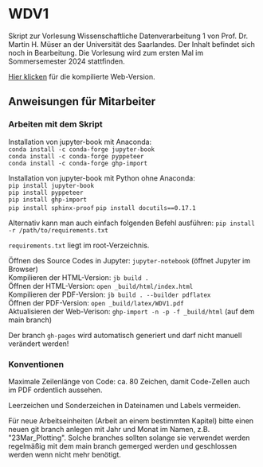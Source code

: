 # WDV1
Skript zur Vorlesung Wissenschaftliche Datenverarbeitung 1 von Prof. Dr. Martin H. Müser an der Universität des Saarlandes.
Der Inhalt befindet sich noch in Bearbeitung. 
Die Vorlesung wird zum ersten Mal im Sommersemester 2024 stattfinden.

[Hier klicken](https://marc-honecker.github.io/WDV1/intro.html) für die kompilierte Web-Version.

## Anweisungen für Mitarbeiter

### Arbeiten mit dem Skript

Installation von jupyter-book mit Anaconda:  
`conda install -c conda-forge jupyter-book`  
`conda install -c conda-forge pyppeteer`  
`conda install -c conda-forge ghp-import`  

Installation von jupyter-book mit Python ohne Anaconda:  
`pip install jupyter-book`  
`pip install pyppeteer`  
`pip install ghp-import`  
`pip install sphinx-proof`
`pip install docutils==0.17.1`

Alternativ kann man auch einfach folgenden Befehl ausführen:
`pip install -r /path/to/requirements.txt`

`requirements.txt` liegt im root-Verzeichnis.

Öffnen des Source Codes in Jupyter: `jupyter-notebook` (öffnet Jupyter im Browser)  
Kompilieren der HTML-Version: `jb build .`  
Öffnen der HTML-Version: `open _build/html/index.html`  
Kompilieren der PDF-Version: `jb build . --builder pdflatex`  
Öffnen der PDF-Version: `open _build/latex/WDV1.pdf`  
Aktualisieren der Web-Verison: `ghp-import -n -p -f _build/html` (auf dem main branch)  

Der branch `gh-pages` wird automatisch generiert und darf nicht manuell verändert werden!

### Konventionen

Maximale Zeilenlänge von Code: ca. 80 Zeichen, damit Code-Zellen auch im PDF ordentlich aussehen.

Leerzeichen und Sonderzeichen in Dateinamen und Labels vermeiden.

Für neue Arbeitseinheiten (Arbeit an einem bestimmten Kapitel) bitte einen neuen git branch anlegen mit Jahr und Monat im Namen, z.B. "23Mar_Plotting". 
Solche branches sollten solange sie verwendet werden regelmäßig mit dem main branch gemerged werden und geschlossen werden wenn nicht mehr benötigt.

